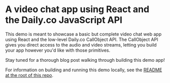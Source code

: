 # A video chat app using React and the Daily.co JavaScript API

This demo is meant to showcase a basic but complete video chat web app using React and the low-level Daily.co CallObject API. The CallObject API gives you direct access to the audio and video streams, letting you build your app however you'd like with those primitives.

Stay tuned for a thorough blog post walking through building this demo app!

For information on building and running this demo locally, see the [README at the root of this repo](../README.md).
